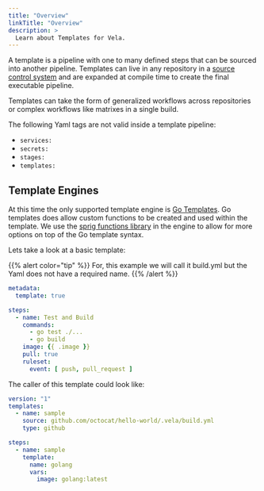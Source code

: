 ```yaml
---
title: "Overview"
linkTitle: "Overview"
description: >
  Learn about Templates for Vela.
---
```


A template is a pipeline with one to many defined steps that can be sourced into another pipeline. Templates can live in any repository in a [source control system](/docs/concepts/infrastructure/server/source/) and are expanded at compile time to create the final executable pipeline.

Templates can take the form of generalized workflows across repositories or complex workflows like matrixes in a single build.

The following Yaml tags are not valid inside a template pipeline:

* `services:`
* `secrets:`
* `stages:`
* `templates:`

## Template Engines

At this time the only supported template engine is [Go Templates](https://golang.org/pkg/text/template/). Go templates does allow custom functions to be created and used within the template. We use the [sprig functions library](http://masterminds.github.io/sprig/) in the engine to allow for more options on top of the Go template syntax.

Lets take a look at a basic template:

{{% alert color="tip" %}}
For, this example we will call it build.yml but the Yaml does not have a required name.
{{% /alert %}}

```yaml
metadata:
  template: true

steps:
  - name: Test and Build
    commands:
      - go test ./...
      - go build
    image: {{ .image }}
    pull: true
    ruleset:
      event: [ push, pull_request ]
```

The caller of this template could look like:

```yaml
version: "1"
templates:
  - name: sample
    source: github.com/octocat/hello-world/.vela/build.yml
    type: github

steps:
  - name: sample
    template:  
      name: golang
      vars:
        image: golang:latest
```
